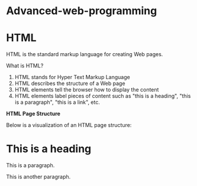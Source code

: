 # Advanced-web-programming

# HTML

HTML is the standard markup language for creating Web pages.

What is HTML?
1. HTML stands for Hyper Text Markup Language
2. HTML describes the structure of a Web page
3. HTML elements tell the browser how to display the content
4. HTML elements label pieces of content such as "this is a heading", "this is a paragraph", "this is a link", etc.

<b>HTML Page Structure</b>

Below is a visualization of an HTML page structure:

<html>
  <head>
    <title>Page title</title>
  </head>
  <body>
    <h1>This is a heading</h1>
    <p>This is a paragraph.</p>
    <p>This is another paragraph.</p>
  </body>
</html>
